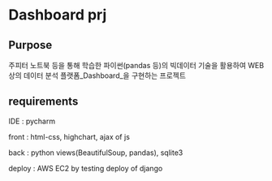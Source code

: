 # Dashboard prj

## Purpose
주피터 노트북 등을 통해 학습한 파이썬(pandas 등)의 빅데이터 기술을 활용하여 WEB 상의 데이터 분석 플랫폼_Dashboard_을 구현하는 프로젝트

## requirements
IDE :  pycharm

front : html-css, highchart, ajax of js

back : python views(BeautifulSoup, pandas), sqlite3

deploy : AWS EC2 by testing deploy of django